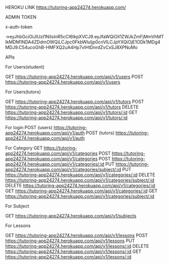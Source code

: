 HEROKU LINK
https://tutoring-app24274.herokuapp.com/


ADMIN TOKEN

x-auth-token

→eyJhbGciOiJIUzI1NiIsInR5cCI6IkpXVCJ9.eyJfaWQiOiI1ZWJkZmFjMmVhMTlkMDM1NDA4ZDdmOWQiLCJpc0FkbWluIjp0cnVlLCJpYXQiOjE1ODk1MDg4MDJ9.C54ucoGhB-HMFXQ2uA4Hp7vlHtDnrdZvCxSJ8XPNuMo



APIs

For Users(student)

GET
https://tutoring-app24274.herokuapp.com/api/v1/users
POST
https://tutoring-app24274.herokuapp.com/api/v1/users





For Users(tutors)

GET
https://tutoring-app24274.herokuapp.com/api/v1/tutors
POST
https://tutoring-app24274.herokuapp.com/api/v1/tutors
DELETE
https://tutoring-app24274.herokuapp.com/api/v1/tutors/:id
GET
https://tutoring-app24274.herokuapp.com/api/v1/tutors/:id




For login
POST (users)
https://tutoring-app24274.herokuapp.com/api/v1/auth
POST (tutors)
https://tutoring-app24274.herokuapp.com/api/v1/auth



For Category
GET
https://tutoring-app24274.herokuapp.com/api/v1/categories
POST
https://tutoring-app24274.herokuapp.com/api/v1/categories
POST
https://tutoring-app24274.herokuapp.com/api/v1/categories/:id
PUT
https://tutoring-app24274.herokuapp.com/api/v1/categories/subject/:id
PUT
https://tutoring-app24274.herokuapp.com/api/v1/categories/:id
DELETE
https://tutoring-app24274.herokuapp.com/api/v1/categories/subject/:id
DELETE
https://tutoring-app24274.herokuapp.com/api/v1/categories/:id
GET
https://tutoring-app24274.herokuapp.com/api/v1/categories/:id
GET
https://tutoring-app24274.herokuapp.com/api/v1/categories/subject/:id





For Subject

GET
https://tutoring-app24274.herokuapp.com/api/v1/subjects



For Lessons

GET
https://tutoring-app24274.herokuapp.com/api/v1/lessons
POST
https://tutoring-app24274.herokuapp.com/api/v1/lessons
PUT
https://tutoring-app24274.herokuapp.com/api/v1/lessons/:id
DELETE
https://tutoring-app24274.herokuapp.com/api/v1/lessons/:id
GET
https://tutoring-app24274.herokuapp.com/api/v1/lessons/:id